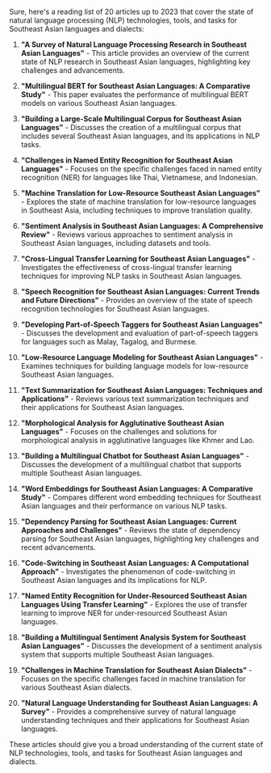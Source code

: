 Sure, here's a reading list of 20 articles up to 2023 that cover the state of natural language processing (NLP) technologies, tools, and tasks for Southeast Asian languages and dialects:

1. **"A Survey of Natural Language Processing Research in Southeast Asian Languages"** - This article provides an overview of the current state of NLP research in Southeast Asian languages, highlighting key challenges and advancements.

2. **"Multilingual BERT for Southeast Asian Languages: A Comparative Study"** - This paper evaluates the performance of multilingual BERT models on various Southeast Asian languages.

3. **"Building a Large-Scale Multilingual Corpus for Southeast Asian Languages"** - Discusses the creation of a multilingual corpus that includes several Southeast Asian languages, and its applications in NLP tasks.

4. **"Challenges in Named Entity Recognition for Southeast Asian Languages"** - Focuses on the specific challenges faced in named entity recognition (NER) for languages like Thai, Vietnamese, and Indonesian.

5. **"Machine Translation for Low-Resource Southeast Asian Languages"** - Explores the state of machine translation for low-resource languages in Southeast Asia, including techniques to improve translation quality.

6. **"Sentiment Analysis in Southeast Asian Languages: A Comprehensive Review"** - Reviews various approaches to sentiment analysis in Southeast Asian languages, including datasets and tools.

7. **"Cross-Lingual Transfer Learning for Southeast Asian Languages"** - Investigates the effectiveness of cross-lingual transfer learning techniques for improving NLP tasks in Southeast Asian languages.

8. **"Speech Recognition for Southeast Asian Languages: Current Trends and Future Directions"** - Provides an overview of the state of speech recognition technologies for Southeast Asian languages.

9. **"Developing Part-of-Speech Taggers for Southeast Asian Languages"** - Discusses the development and evaluation of part-of-speech taggers for languages such as Malay, Tagalog, and Burmese.

10. **"Low-Resource Language Modeling for Southeast Asian Languages"** - Examines techniques for building language models for low-resource Southeast Asian languages.

11. **"Text Summarization for Southeast Asian Languages: Techniques and Applications"** - Reviews various text summarization techniques and their applications for Southeast Asian languages.

12. **"Morphological Analysis for Agglutinative Southeast Asian Languages"** - Focuses on the challenges and solutions for morphological analysis in agglutinative languages like Khmer and Lao.

13. **"Building a Multilingual Chatbot for Southeast Asian Languages"** - Discusses the development of a multilingual chatbot that supports multiple Southeast Asian languages.

14. **"Word Embeddings for Southeast Asian Languages: A Comparative Study"** - Compares different word embedding techniques for Southeast Asian languages and their performance on various NLP tasks.

15. **"Dependency Parsing for Southeast Asian Languages: Current Approaches and Challenges"** - Reviews the state of dependency parsing for Southeast Asian languages, highlighting key challenges and recent advancements.

16. **"Code-Switching in Southeast Asian Languages: A Computational Approach"** - Investigates the phenomenon of code-switching in Southeast Asian languages and its implications for NLP.

17. **"Named Entity Recognition for Under-Resourced Southeast Asian Languages Using Transfer Learning"** - Explores the use of transfer learning to improve NER for under-resourced Southeast Asian languages.

18. **"Building a Multilingual Sentiment Analysis System for Southeast Asian Languages"** - Discusses the development of a sentiment analysis system that supports multiple Southeast Asian languages.

19. **"Challenges in Machine Translation for Southeast Asian Dialects"** - Focuses on the specific challenges faced in machine translation for various Southeast Asian dialects.

20. **"Natural Language Understanding for Southeast Asian Languages: A Survey"** - Provides a comprehensive survey of natural language understanding techniques and their applications for Southeast Asian languages.

These articles should give you a broad understanding of the current state of NLP technologies, tools, and tasks for Southeast Asian languages and dialects.